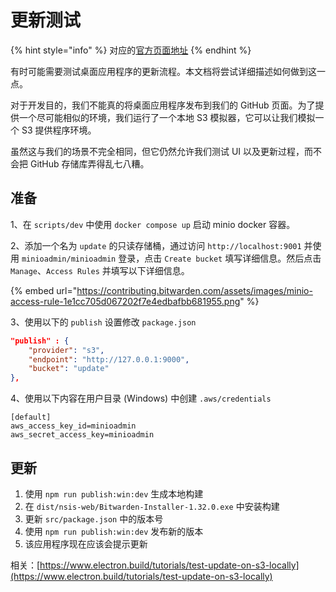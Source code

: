 # 更新测试

{% hint style="info" %}
对应的[官方页面地址](https://contributing.bitwarden.com/getting-started/clients/desktop/update)
{% endhint %}

有时可能需要测试桌面应用程序的更新流程。本文档将尝试详细描述如何做到这一点。

对于开发目的，我们不能真的将桌面应用程序发布到我们的 GitHub 页面。为了提供一个尽可能相似的环境，我们运行了一个本地 S3 模拟器，它可以让我们模拟一个 S3 提供程序环境。

虽然这与我们的场景不完全相同，但它仍然允许我们测试 UI 以及更新过程，而不会把 GitHub 存储库弄得乱七八糟。

## 准备 <a href="#preparation" id="preparation"></a>

1、在 `scripts/dev` 中使用 `docker compose up` 启动 minio docker 容器。

2、添加一个名为 `update` 的只读存储桶，通过访问 `http://localhost:9001` 并使用 `minioadmin/minioadmin` 登录，点击 `Create bucket` 填写详细信息。然后点击 `Manage`、`Access Rules` 并填写以下详细信息。

{% embed url="https://contributing.bitwarden.com/assets/images/minio-access-rule-1e1cc705d067202f7e4edbafbb681955.png" %}

3、使用以下的 `publish` 设置修改 `package.json`

```json
"publish" : {
    "provider": "s3",
    "endpoint": "http://127.0.0.1:9000",
    "bucket": "update"
},
```

4、使用以下内容在用户目录 (Windows) 中创建 `.aws/credentials`

```systemd
[default]
aws_access_key_id=minioadmin
aws_secret_access_key=minioadmin
```

## 更新 <a href="#update" id="update"></a>

1. 使用 `npm run publish:win:dev` 生成本地构建
2. 在 `dist/nsis-web/Bitwarden-Installer-1.32.0.exe` 中安装构建
3. 更新 `src/package.json` 中的版本号
4. 使用 `npm run publish:win:dev` 发布新的版本
5. 该应用程序现在应该会提示更新

相关：[https://www.electron.build/tutorials/test-update-on-s3-locally](https://www.electron.build/tutorials/test-update-on-s3-locally)
